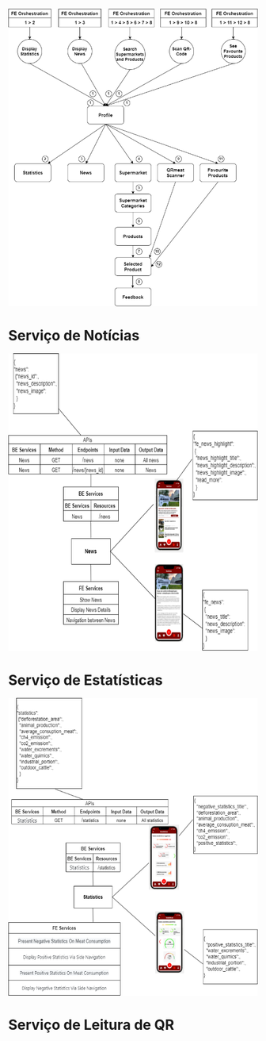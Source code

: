 <img src="./FE_orchestration.png" alt="FE_orchestration" width="600" height="600"></td>
# Serviço de Notícias
<img src="./BE_BlueprintNews.png" alt="BE_BlueprintNews" width="600" height="600"></td>
# Serviço de Estatísticas
<img src="./BE_BlueprintStatistics.png" alt="BE_BlueprintStatistics" width="600" height="600"></td>
# Serviço de Leitura de QR

